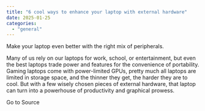 ```yaml
---
title: "6 cool ways to enhance your laptop with external hardware"
date: 2025-01-25
categories: 
  - "general"
---
```


Make your laptop even better with the right mix of peripherals.

Many of us rely on our laptops for work, school, or entertainment, but even the best laptops trade power and features for the convenience of portability. Gaming laptops come with power-limited GPUs, pretty much all laptops are limited in storage space, and the thinner they get, the harder they are to cool. But with a few wisely chosen pieces of external hardware, that laptop can turn into a powerhouse of productivity and graphical prowess.

Go to Source
